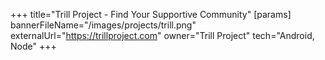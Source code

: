 +++
title="Trill Project - Find Your Supportive Community"
[params]
  bannerFileName="/images/projects/trill.png"
  externalUrl="https://trillproject.com"
  owner="Trill Project"
  tech="Android, Node"
+++
